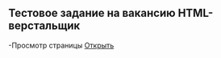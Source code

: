 ## Тестовое задание на вакансию HTML-верстальщик

-Просмотр страницы [Открыть](https://alexeysavkin92.github.io/test-task23/)
